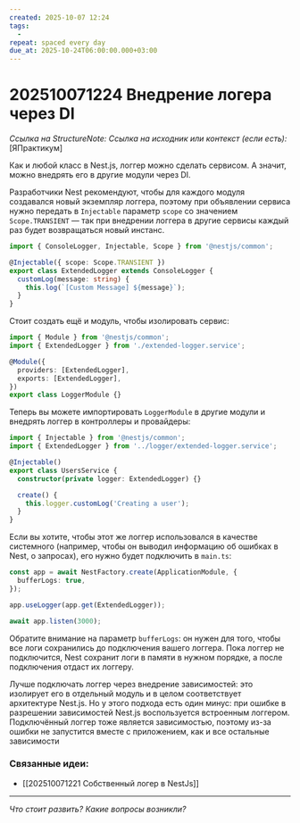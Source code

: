 ```yaml
---
created: 2025-10-07 12:24
tags:
  -
repeat: spaced every day
due_at: 2025-10-24T06:00:00.000+03:00
---
```

# 202510071224 Внедрение логера через DI

*Ссылка на StructureNote:*
*Ссылка на исходник или контекст (если есть):* [ЯПрактикум]

Как и любой класс в Nest.js, логгер можно сделать сервисом. А значит, можно внедрять его в другие модули через DI.

Разработчики Nest рекомендуют, чтобы для каждого модуля создавался новый экземпляр логгера, поэтому при объявлении сервиса нужно передать в `Injectable` параметр `scope` со значением `Scope.TRANSIENT` — так при внедрении логгера в другие сервисы каждый раз будет возвращаться новый инстанс.

```ts
import { ConsoleLogger, Injectable, Scope } from '@nestjs/common';

@Injectable({ scope: Scope.TRANSIENT })
export class ExtendedLogger extends ConsoleLogger {
  customLog(message: string) {
    this.log(`[Custom Message] ${message}`);
  } 
}
```

Стоит создать ещё и модуль, чтобы изолировать сервис:

```ts
import { Module } from '@nestjs/common';
import { ExtendedLogger } from './extended-logger.service';

@Module({
  providers: [ExtendedLogger],
  exports: [ExtendedLogger],
})
export class LoggerModule {}
```

Теперь вы можете импортировать `LoggerModule` в другие модули и внедрять логгер в контроллеры и провайдеры:

```ts
import { Injectable } from '@nestjs/common';
import { ExtendedLogger } from '../logger/extended-logger.service';

@Injectable()
export class UsersService {
  constructor(private logger: ExtendedLogger) {}

  create() {
    this.logger.customLog('Creating a user');
  }
}
```

Если вы хотите, чтобы этот же логгер использовался в качестве системного (например, чтобы он выводил информацию об ошибках в Nest, о запросах), его нужно будет подключить в `main.ts`:

```ts
const app = await NestFactory.create(ApplicationModule, {
  bufferLogs: true,
});

app.useLogger(app.get(ExtendedLogger));

await app.listen(3000);
```

Обратите внимание на параметр `bufferLogs`: он нужен для того, чтобы все логи сохранились до подключения вашего логгера. Пока логгер не подключится, Nest сохранит логи в памяти в нужном порядке, а после подключения отдаст их логгеру.

Лучше подключать логгер через внедрение зависимостей: это изолирует его в отдельный модуль и в целом соответствует архитектуре Nest.js. Но у этого подхода есть один минус: при ошибке в разрешении зависимостей Nest.js воспользуется встроенным логгером. Подключённый логгер тоже является зависимостью, поэтому из-за ошибки не запустится вместе с приложением, как и все остальные зависимости

### Связанные идеи:

* [[202510071221 Собственный логер в NestJs]]
---

*Что стоит развить? Какие вопросы возникли?*
